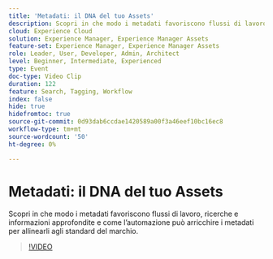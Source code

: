 ```yaml
---
title: 'Metadati: il DNA del tuo Assets'
description: Scopri in che modo i metadati favoriscono flussi di lavoro, ricerche e informazioni approfondite e come l’automazione può arricchire i metadati per allinearli agli standard del marchio.
cloud: Experience Cloud
solution: Experience Manager, Experience Manager Assets
feature-set: Experience Manager, Experience Manager Assets
role: Leader, User, Developer, Admin, Architect
level: Beginner, Intermediate, Experienced
type: Event
doc-type: Video Clip
duration: 122
feature: Search, Tagging, Workflow
index: false
hide: true
hidefromtoc: true
source-git-commit: 0d93dab6ccdae1420589a00f3a46eef10bc16ec8
workflow-type: tm+mt
source-wordcount: '50'
ht-degree: 0%

---
```



# Metadati: il DNA del tuo Assets

Scopri in che modo i metadati favoriscono flussi di lavoro, ricerche e informazioni approfondite e come l’automazione può arricchire i metadati per allinearli agli standard del marchio.

>[!VIDEO](https://video.tv.adobe.com/v/3461973/?learn=on&enablevpops&captions=ita)
